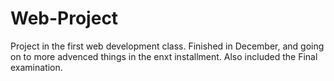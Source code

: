 # Web-Project

Project in the first web development class. Finished in December, and going on to more advenced things in the enxt installment. Also included the Final examination.
